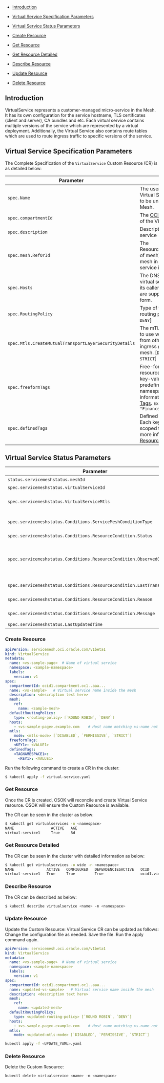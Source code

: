 - [Introduction](#introduction)

- [Virtual Service Specification Parameters](#virtual-service-specification-parameters)

- [Virtual Service Status Parameters](#virtual-service-status-parameters)

- [Create Resource](#create-resource)

- [Get Resource](#get-resource)

- [Get Resource Detailed](#get-resource-detailed)

- [Describe Resource](#describe-resource)

- [Update Resource](#update-resource)

- [Delete Resource](#delete-resource)


## Introduction
VirtualService represents a customer-managed micro-service in the Mesh. It has its own configuration for the service hostname, TLS certificates (client and server), CA bundles and etc. 
Each virtual service contains multiple versions of the service which are represented by a virtual deployment. 
Additionally, the Virtual Service also contains route tables which are used to route ingress traffic to specific versions of the service.


## Virtual Service Specification Parameters
The Complete Specification of the `VirtualService` Custom Resource (CR) is as detailed below:

| Parameter                          | Description                                                         | Type   | Mandatory |
| ---------------------------------- | ------------------------------------------------------------------- | ------ | --------- |
| `spec.Name` | The user-friendly name for the Virtual Service. The name has to be unique within the same Mesh.  | string | yes       |
| `spec.compartmentId` | The [OCID](https://docs.cloud.oracle.com/Content/General/Concepts/identifiers.htm) of the compartment of the Virtual Service. | string | yes       |
| `spec.description` | Description of the virtual service  | string | no       |
| `spec.mesh.RefOrId` | The ResourceRef(name,namespace of mesh)/Name  of the service mesh in which this virtual service is created.  | struct | yes       |
| `spec.Hosts` | The DNS hostnames of the virtual service that is used by its callers. Wildcard hostnames are supported in the prefix form.  | []string | yes       |
| `spec.RoutingPolicy` | Type of the virtual service routing policy. [`ROUND ROBIN`, `DENY`] | enum | no       |
| `spec.Mtls.CreateMutualTransportLayerSecurityDetails` | The mTLS authentication mode to use when receiving requests from other virtual services or ingress gateways within the mesh. [`DISABLED`, `PERMISSIVE`, `STRICT`] | enum | no       |
| `spec.freeformTags` | Free-form tags for this resource. Each tag is a simple key-value pair with no predefined name, type, or namespace. For more information, see [Resource Tags](https://docs.oracle.com/iaas/Content/General/Concepts/resourcetags.htm). `Example: {"Department": "Finance"}` | map[string]string  | no |
| `spec.definedTags` | Defined tags for this resource. Each key is predefined and scoped to a namespace. For more information, see [Resource Tags](https://docs.oracle.com/iaas/Content/General/Concepts/resourcetags.htm). | map[string]map[string]string | no |

## Virtual Service Status Parameters

| Parameter                          | Description                                                         | Type   | Mandatory |
| ---------------------------------- | ------------------------------------------------------------------- | ------ | --------- |
| `status.servicemeshstatus.meshId` | The [OCID](https://docs.cloud.oracle.com/Content/General/Concepts/identifiers.htm) of Mesh resources | string | yes       |
| `spec.servicemeshstatus.virtualServiceId` | The [OCID](https://docs.cloud.oracle.com/Content/General/Concepts/identifiers.htm) of the Virtual Service resource | string | yes       |
| `spec.servicemeshstatus.VirtualServiceMtls` | sets mTLS settings used when communicating with other virtual services within the mesh. [`DISABLED`, `PERMISSIVE`, `STRICT`] | enum | yes       |
| `spec.servicemeshstatus.Conditions.ServiceMeshConditionType` | Indicates status of the service mesh resource in the control-plane. Allowed values are [`ServiceMeshActive`, `ServiceMeshDependenciesActive`,`ServiceMeshConfigured`] | enum | yes       |
| `spec.servicemeshstatus.Conditions.ResourceCondition.Status` | status of the condition, one of True, False, Unknown. | string | yes       |
| `spec.servicemeshstatus.Conditions.ResourceCondition.ObservedGeneration` | observedGeneration represents the .metadata.generation that the condition was set based upon. For instance, if metadata.generation is currently 12, but the status.conditions[x].observedGeneration is 9, the condition is out of date with respect to the current state of the instance. | int | yes       |
| `spec.servicemeshstatus.Conditions.ResourceCondition.LastTransitionTime` | lastTransitionTime is the last time the condition transitioned from one status to another. | struct | yes       |
| `spec.servicemeshstatus.Conditions.ResourceCondition.Reason` | reason contains a programmatic identifier indicating the reason for the condition's last transition. | string | yes       |
| `spec.servicemeshstatus.Conditions.ResourceCondition.Message` | message is a human readable message indicating details about the transition. | string | yes       |
| `spec.servicemeshstatus.LastUpdatedTime` | Time when resource was last updated in operator | time.Time | no       |


### Create Resource

```yaml
apiVersion: servicemesh.oci.oracle.com/v1beta1
kind: VirtualService
metadata:
  name: <vs-sample-page>  # Name of virtual service
  namespace: <sample-namespace>
  labels:
    version: v1
spec:
  compartmentId: ocid1.compartment.oc1..aaa...
  name: <vs-sample>   # Virtual service name inside the mesh
  description: <description text here>
  mesh:
    ref:
      name: <sample-mesh>
  defaultRoutingPolicy:
    type: <routing-policy> [`ROUND ROBIN`, `DENY`]
  hosts:
    - <vs-sample-page>.example.com    # Host name matching vs-name not required
  mtls:
    mode: <mtls-mode> [`DISABLED`, `PERMISSIVE`, `STRICT`] 
  freeformTags:
    <KEY1>: <VALUE1>
  definedTags:
    <TAGNAMESPACE1>:
      <KEY1>: <VALUE1>
```

Run the following command to create a CR in the cluster:
```sh
$ kubectl apply -f virtual-service.yaml
```


### Get Resource
Once the CR is created, OSOK will reconcile and create Virtual Service resource. OSOK will ensure the Custom Resource is available.

The CR can be seen in the cluster as below:
```sh
$ kubectl get virtualservices -n <namespace>
NAME                 ACTIVE   AGE
virtual-service1     True     8d
```

### Get Resource Detailed
The CR can be seen in the cluster with detailed information as below:
```sh
$ kubectl get virtualservices -o wide -n <namespace>
NAME               ACTIVE   CONFIGURED   DEPENDENCIESACTIVE   OCID                                                                                        AGE
virtual-service1   True     True         True                 ocid1.virtualservice.oc1.iad.amaaaaaazueyztqasspcu6d4kh3fvcdsj6lzzawbl63a3ytus3ogzxwaejta   8d
```

### Describe Resource
The CR can be described as below:
```sh
$ kubectl describe virtualservice <name> -n <namespace>
```

### Update Resource
Update the Custom Resource:
Virtual Service CR can be updated as follows:
Change the configuration file as needed.
Save the file.
Run the apply command again.

```yaml
apiVersion: servicemesh.oci.oracle.com/v1beta1
kind: VirtualService
metadata:
  name: <vs-sample-page>  # Name of virtual service
  namespace: <sample-namespace>
  labels:
    version: v1
spec:
  compartmentId: ocid1.compartment.oc1..aaa...
  name: <updated-vs-sample>   # Virtual service name inside the mesh
  description: <description text here>
  mesh:
    ref:
      name: <updated-mesh>
  defaultRoutingPolicy:
    type: <updated-routing-policy> [`ROUND ROBIN`, `DENY`]
  hosts:
    - <vs-sample-page>.example.com    # Host name matching vs-name not required
  mtls:
    mode: <updated-mtls-mode> [`DISABLED`, `PERMISSIVE`, `STRICT`] 
```

```sh
kubectl apply -f <UPDATE_YAML>.yaml
```

### Delete Resource
Delete the Custom Resource:
```sh
kubectl delete virtualservice <name> -n <namespace>
```
